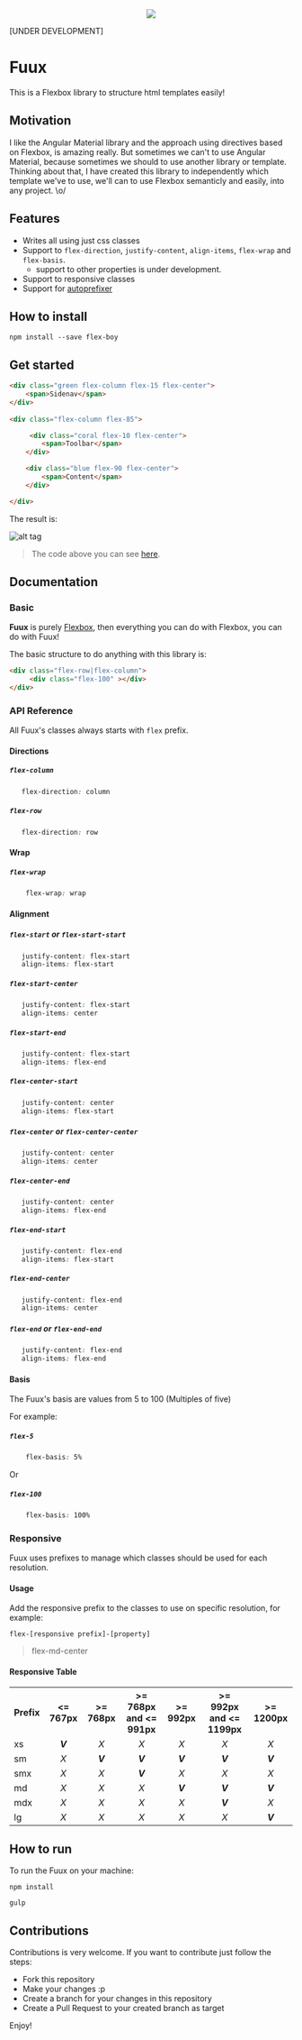
<div align="center">
   <img src="https://github.com/henriquecustodia/flex-boy/blob/master/flexboy.gif">
</div>

[UNDER DEVELOPMENT]

# Fuux 
This is a Flexbox library to structure html templates easily!  

## Motivation
I like the Angular Material library and the approach using directives based on Flexbox, is amazing really. 
But sometimes we can't to use Angular Material, because sometimes we should to use another library or template. 
Thinking about that, I have created this library to independently which template we've to use, we'll can to use Flexbox semanticly and easily, into any project. \o/ 

## Features
* Writes all using just css classes
* Support to ``flex-direction``, ``justify-content``, ``align-items``, ``flex-wrap`` and ``flex-basis``.
    * support to other properties is under development.
* Support to responsive classes
* Support for [autoprefixer](https://github.com/postcss/autoprefixer)

## How to install 
``npm install --save flex-boy``

## Get started
```html
<div class="green flex-column flex-15 flex-center">
    <span>Sidenav</span>
</div>
    
<div class="flex-column flex-85">

     <div class="coral flex-10 flex-center">
        <span>Toolbar</span> 
    </div>

    <div class="blue flex-90 flex-center">
        <span>Content</span> 
    </div>

</div>
```
The result is:

![alt tag](https://github.com/henriquecustodia/flex-boy/blob/master/images/example.png)

> The code above you can see [here](https://github.com/henriquecustodia/flex-boy/blob/master/examples/basic.html).

## Documentation

### Basic 
**Fuux** is purely [Flexbox](https://developer.mozilla.org/en-US/docs/Web/CSS/CSS_Flexible_Box_Layout/Using_CSS_flexible_boxes), then everything you can do with Flexbox, you can do with Fuux!

The basic structure to do anything with this library is:

```html
<div class="flex-row|flex-column">
     <div class="flex-100" ></div>
</div> 
```

### API Reference
All Fuux's classes always starts with `flex` prefix. 

#### Directions

##### ``flex-column``
```css
   flex-direction: column
```

##### ``flex-row``
```css
   flex-direction: row
```

#### Wrap

##### ``flex-wrap``
```css
    flex-wrap: wrap 
```

#### Alignment

##### ``flex-start`` or ``flex-start-start``
```css
   justify-content: flex-start
   align-items: flex-start
```

##### ``flex-start-center``
```css
   justify-content: flex-start
   align-items: center
```

##### ``flex-start-end``
```css
   justify-content: flex-start
   align-items: flex-end
```

##### ``flex-center-start``
```css
   justify-content: center
   align-items: flex-start
```

##### ``flex-center`` or ``flex-center-center``
```css
   justify-content: center
   align-items: center
```

##### ``flex-center-end``
```css
   justify-content: center
   align-items: flex-end
```

##### ``flex-end-start``
```css
   justify-content: flex-end
   align-items: flex-start
```

##### ``flex-end-center``
```css
   justify-content: flex-end
   align-items: center
```

##### ``flex-end`` or ``flex-end-end``
```css
   justify-content: flex-end
   align-items: flex-end
```

#### Basis
The Fuux's basis are values from 5 to 100 (Multiples of five)

For example: 
##### ``flex-5``
```css
    flex-basis: 5%
```
Or 
##### ``flex-100``
```css
    flex-basis: 100%
```

### Responsive

Fuux uses prefixes to manage which classes should be used for each resolution.

#### Usage
Add the responsive prefix to the classes to use on specific resolution, for example:

``flex-[responsive prefix]-[property]`` 
> flex-md-center

#### Responsive Table

<table>
   <tr>
     <th>Prefix</th>
     <th><= 767px</th>
     <th>>= 768px</th>
     <th>>= 768px and <= 991px</th>
     <th>>= 992px</th>
     <th>>= 992px and <= 1199px</th>
     <th>>= 1200px</th>
   </tr>
   <tr>
       <td>xs</td>
       <td align="center"><b><em>V</em></b></td>
       <td align="center"><em>X</em></td>
       <td align="center"><em>X</em></td>
       <td align="center"><em>X</em></td>
       <td align="center"><em>X</em></td>
       <td align="center"><em>X</em></td>
   </tr>
   <tr>
       <td>sm</td>
       <td align="center"><em>X</em></td>
       <td align="center"><b><em>V</em></b></td>
       <td align="center"><b><em>V</em></b></td>
       <td align="center"><b><em>V</em></b></td>
       <td align="center"><b><em>V</em></b></td>
       <td align="center"><b><em>V</em></b></td>
   </tr>
   <tr>
      <td>smx</td>
      <td align="center"><em>X</em></td>
      <td align="center"><em>X</em></td>
      <td align="center"><b><em>V</em></b></td>
      <td align="center"><em>X</em></td>
      <td align="center"><em>X</em></td>
      <td align="center"><em>X</em></td>
   </tr>
   <tr>
      <td>md</td>
      <td align="center"><em>X</em></td>
      <td align="center"><em>X</em></td>
      <td align="center"><em>X</em></td>
      <td align="center"><b><em>V</em></b></td>
      <td align="center"><b><em>V</em></b></td>
      <td align="center"><b><em>V</em></b></td>
   </tr>
   <tr>
      <td>mdx</td>
      <td align="center"><em>X</em></td>
      <td align="center"><em>X</em></td>
      <td align="center"><em>X</em></td>
      <td align="center"><em>X</em></td>
      <td align="center"><b><em>V</em></b></td>
      <td align="center"><em>X</em></td>
   </tr>
   <tr>
      <td>lg</td>
      <td align="center"><em>X</em></td>
      <td align="center"><em>X</em></td>
      <td align="center"><em>X</em></td>
      <td align="center"><em>X</em></td>
      <td align="center"><em>X</em></td>
      <td align="center"><b><em>V</em></b></td>
   </tr>
</table>

## How to run
To run the Fuux on your machine:  

``npm install``

``gulp``


## Contributions 
Contributions is very welcome.
If you want to contribute just follow the steps:
* Fork this repository
* Make your changes :p
* Create a branch for your changes in this repository 
* Create a Pull Request to your created branch as target

Enjoy!


